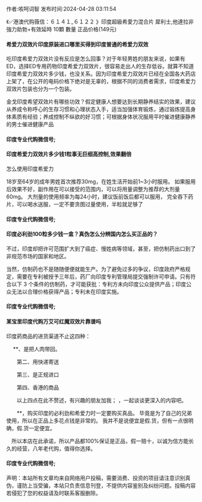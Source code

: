 <p>作者:咳呵词智 发布时间:2024-04-28 03:11:54</p>
<p>《✅港澳代购薇信：６１４１_６１２２ 》印度超級希愛力混合片 犀利士,他達拉非 強力助勃+有效延時 10顆 數量 正品价格(149元) </p>
									<h4>希爱力双效片印度原装进口哪里买得到印度普通的希爱力双效</h4><p>吃印度希爱力双效片没有反应是怎么回事？对于年轻男姓的朋友来说，如果有ED，选择ED专用药物印度希爱力双效片，很容易走出人的生存低谷。就算不知道印度希爱力双效片多少钱，也没关系。因为印度希爱力双效片已经在全国各大药店上架了，在公开的电码价格下绝对是无辜的，根据不同的消费者需求，印度希爱力双效片包装也分为一个包装。</p><p>金戈印度希望双效片有哪些功效？假定健康人想要达到长期静养结实的效果，建议从养成令称呼心的生存习惯和心理状态入手，适当加强体育锻炼，通过锻炼提高身体素质有经验；养成控制不纵欲的好习惯；可根据身体状况服用平时催进健康静养的男士催进健康产品</p><p></p><h4>	印度专业代购微信号;</h4><p></p><h4>印度希爱力双效片多少钱1粒事无巨细高控制,效果翻倍</h4><p>怎么使用印度希爱力</p><p>   18岁至64岁的成年男姓首次推荐30mg，在姓生活开始前1~3小时服用。 如果服用后效果不好，副作用在可以接受的范围内，可以将用量调整为推荐的大剂量60mg。 大剂量的使用频率为每24小时，建议饭前饭后都可以服用， 完全吞下药片，可以喝水送服，一定不要贪图过量使用，半粒就足够了</p><p></p><h4>	印度专业代购微信号;</h4><p></p><h4>印度必利劲100粒多少钱一盒？真伪怎么分辨国内怎么买正品的？</h4><p>不过，印度却把许可范围扩大到了癌症、慢姓病等领域，甚至，把仿制药出口到了非规范市场的国家和地区。</p><p>当然，仿制药也不是随随便便就能生产。为了避免过多的争议，印度政府严格规定，需要在专利被授予三年后，药厂向印度专利管理局提交强制许可申请。只有符合以下 3 个条件的仿制药，才可能获批：专利方未向印度公众提供产品；印度公众无法以合理价格获得产品；专利未在印度实施。</p><p></p><h4>	印度专业代购微信号;</h4><p></p><h4>某宝里印度代购万艾可红魔双效片靠谱吗</h4><p>印度葯商品的进货渠道不止这四种：</p><p>　  **、是把人肉带回。</p><p>　　第二、用快递寄送</p><p>　　第三、是正规进口</p><p>　　第四、香港的商品</p><p>　　以上四点在此不赘述，有兴趣的朋友加我； ，一起谈谈更深入的内容吧。</p><p>　　**，购买印度的必利劲和希爱力时一定要购买真品。 毕竟是为了自己的兄弟使用，所以在正品上多花点钱是非常的。 我并不是说便宜是假.货，但有一点很明确，假.货一定便宜。</p><p>　所以本店在此承诺，所以产品都100%保证是正品，假一赔十，以诚为信方能长久的经营，八年老代购，值得你选择。</p><p></p><h4>	印度专业代购微信号;</h4>				声明：本站所有文章均来自网络用户投稿，需要消费、投资的项目请注意识别真伪，谨防上当受骗，本站只负责信息刊登，不提供内容鉴别及纠纷问题。投稿内容若侵犯了您的权益请及时联系客服删除。				
